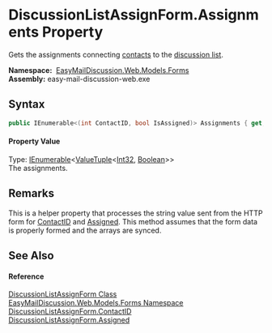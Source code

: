 DiscussionListAssignForm.Assignments Property
=============================================
Gets the assignments connecting [contacts][1] to the [discussion list][2].

  **Namespace:**  [EasyMailDiscussion.Web.Models.Forms][3]  
  **Assembly:** easy-mail-discussion-web.exe

Syntax
------

```csharp
public IEnumerable<(int ContactID, bool IsAssigned)> Assignments { get; }
```

#### Property Value
Type: [IEnumerable][4]&lt;[ValueTuple][5]&lt;[Int32][6], [Boolean][7]>>  
 The assignments. 

Remarks
-------
 This is a helper property that processes the string value sent from the HTTP form for [ContactID][1] and [Assigned][8]. This method assumes that the form data is properly formed and the arrays are synced. 

See Also
--------

#### Reference
[DiscussionListAssignForm Class][9]  
[EasyMailDiscussion.Web.Models.Forms Namespace][3]  
[DiscussionListAssignForm.ContactID][1]  
[DiscussionListAssignForm.Assigned][8]  

[1]: ContactID.md
[2]: DiscussionListID.md
[3]: ../README.md
[4]: https://docs.microsoft.com/dotnet/api/system.collections.generic.ienumerable-1
[5]: https://docs.microsoft.com/dotnet/api/system.valuetuple-2
[6]: https://docs.microsoft.com/dotnet/api/system.int32
[7]: https://docs.microsoft.com/dotnet/api/system.boolean
[8]: Assigned.md
[9]: README.md